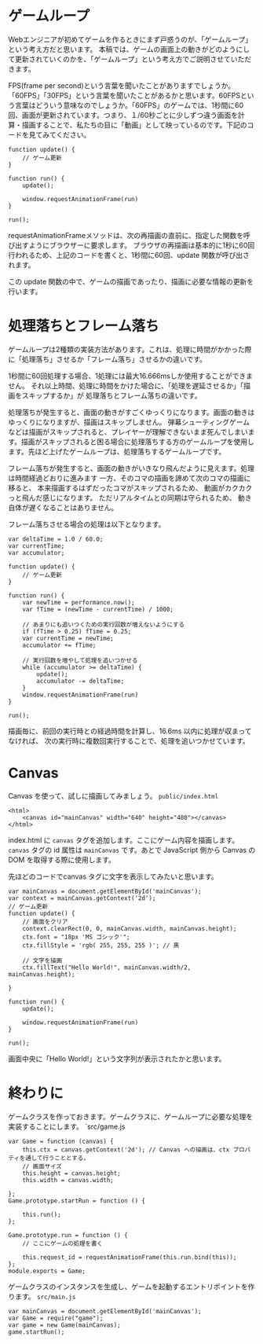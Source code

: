 # ゲームループ
Webエンジニアが初めてゲームを作るときにまず戸惑うのが、「ゲームループ」という考え方だと思います。
本稿では、ゲームの画面上の動きがどのようにして更新されていくのかを、「ゲームループ」という考え方でご説明させていただきます。

FPS(frame per second)という言葉を聞いたことがありますでしょうか。「60FPS」「30FPS」という言葉を聞いたことがあるかと思います。60FPSという言葉はどういう意味なのでしょうか。「60FPS」のゲームでは、1秒間に60回、画面が更新されています。つまり、１/60秒ごとに少しずつ違う画面を計算・描画することで、私たちの目に「動画」として映っているのです。下記のコードを見てみてください。

```
function update() {
	// ゲーム更新
}

function run() {
	update();

	window.requestAnimationFrame(run)
}

run();
```

requestAnimationFrameメソッドは、次の再描画の直前に、指定した関数を呼び出すようにブラウザーに要求します。
ブラウザの再描画は基本的に1秒に60回行われるため、上記のコードを書くと、1秒間に60回、update 関数が呼び出されます。

この update 関数の中で、ゲームの描画であったり、描画に必要な情報の更新を行います。

# 処理落ちとフレーム落ち
ゲームループは2種類の実装方法があります。これは、処理に時間がかかった際に「処理落ち」させるか「フレーム落ち」させるかの違いです。

1秒間に60回処理する場合、1処理には最大16.666msしか使用することができません。
それ以上時間、処理に時間をかけた場合に、「処理を遅延させるか」「描画をスキップするか」が
処理落ちとフレーム落ちの違いです。

処理落ちが発生すると、画面の動きがすごくゆっくりになります。画面の動きはゆっくりになりますが、描画はスキップしません。
弾幕シューティングゲームなどは描画がスキップされると、プレイヤーが理解できないまま死んでしまいます。描画がスキップされると困る場合に処理落ちする方のゲームループを使用します。先ほど上げたゲームループは、処理落ちするゲームループです。

フレーム落ちが発生すると、画面の動きがいきなり飛んだように見えます。処理は時間経過どおりに進みます
一方、そのコマの描画を諦めて次のコマの描画に移ると、
本来描画するはずだったコマがスキップされるため、
動画がカクカクっと飛んだ感じになります。
ただリアルタイムとの同期は守られるため、
動き自体が遅くなることはありません。



フレーム落ちさせる場合の処理は以下となります。
```
var deltaTime = 1.0 / 60.0;
var currentTime;
var accumulator;

function update() {
	// ゲーム更新
}

function run() {
	var newTime = performance.now();
	var fTime = (newTime - currentTime) / 1000;

	// あまりにも追いつくための実行回数が増えないようにする
	if (fTime > 0.25) fTime = 0.25;
	var currentTime = newTime;
	accumulator += fTime;

	// 実行回数を増やして処理を追いつかせる
	while (accumulator >= deltaTime) {
		update();
		accumulator -= deltaTime;
	}
	window.requestAnimationFrame(run)
}

run();

```

描画毎に、前回の実行時との経過時間を計算し、16.6ms 以内に処理が収まってなければ、
次の実行時に複数回実行することで、処理を追いつかせています。

# Canvas
Canvas を使って、試しに描画してみましょう。
`public/index.html`
```
<html>
	<canvas id="mainCanvas" width="640" height="480"></canvas>
</html>
```

index.html に `canvas` タグを追加します。ここにゲーム内容を描画します。`canvas` タグの id 属性は `mainCanvas` です。あとで JavaScript 側から Canvas の DOM を取得する際に使用します。

先ほどのコードでcanvas タグに文字を表示してみたいと思います。

```
var mainCanvas = document.getElementById('mainCanvas');
var context = mainCanvas.getContext('2d');
// ゲーム更新
function update() {
	// 画面をクリア
	context.clearRect(0, 0, mainCanvas.width, mainCanvas.height);
	ctx.font = "18px 'MS ゴシック'";
	ctx.fillStyle = 'rgb( 255, 255, 255 )'; // 黒

	// 文字を描画
	ctx.fillText("Hello World!", mainCanvas.width/2, mainCanvas.height);

}

function run() {
	update();

	window.requestAnimationFrame(run)
}

run();
```

画面中央に「Hello World!」という文字列が表示されたかと思います。

# 終わりに
ゲームクラスを作っておきます。ゲームクラスに、ゲームループに必要な処理を実装することにします。
`src/game.js
```
var Game = function (canvas) {
	this.ctx = canvas.getContext('2d'); // Canvas への描画は、ctx プロパティを通して行うこととする。
	// 画面サイズ
	this.height = canvas.height;
	this.width = canvas.width;

};
Game.prototype.startRun = function () {

	this.run();
};

Game.prototype.run = function () {
	// ここにゲームの処理を書く

	this.request_id = requestAnimationFrame(this.run.bind(this));
};
module.exports = Game;
```

ゲームクラスのインスタンスを生成し、ゲームを起動するエントリポイントを作ります。
`src/main.js`
```
var mainCanvas = document.getElementById('mainCanvas');
var Game = require("game");
var game = new Game(mainCanvas);
game.startRun();
```
